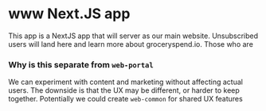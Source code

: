 www Next.JS app
===

This app is a NextJS app that will server as our main website. Unsubscribed users will land here and learn more about groceryspend.io. Those who are

### Why is this separate from `web-portal`
We can experiment with content and marketing without affecting actual users. The downside is that the UX may be different, or harder to keep together. Potentially we could create `web-common` for shared UX features